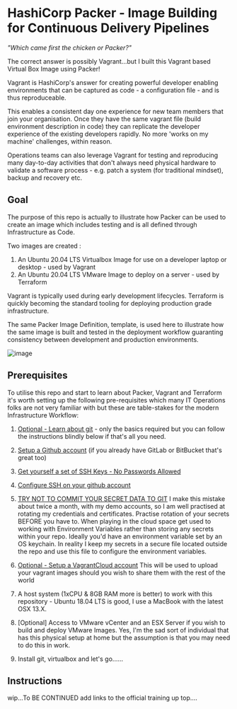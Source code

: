 # HashiCorp Packer - Image Building for Continuous Delivery Pipelines

_"Which came first the chicken or Packer?"_

The correct answer is possibly Vagrant...but I built this Vagrant based Virtual Box Image using Packer!

Vagrant is HashiCorp's answer for creating powerful developer enabling environments that can be captured as code - a configuration file - and is thus reproduceable.

This enables a consistent day one experience for new team members that join your organisation. Once they have the same vagrant file (build environment description in code) they can replicate the developer experience of the existing developers rapidly. No more 'works on my machine' challenges, within reason.

Operations teams can also leverage Vagrant for testing and reproducing many day-to-day activities that don't always need physical hardware to validate a software process - e.g. patch a system (for traditional mindset), backup and recovery etc. 

## Goal

The purpose of this repo is actually to illustrate how Packer can be used to create an image which includes testing and is all defined through Infrastructure as Code.

Two images are created :

1. An Ubuntu 20.04 LTS Virtualbox Image for use on a developer laptop or desktop - used by Vagrant
2. An Ubuntu 20.04 LTS VMware Image to deploy on a server - used by Terraform

Vagrant is typically used during early development lifecycles.
Terraform is quickly becoming the standard tooling for deploying production grade infrastructure.

The same Packer Image Definition, template, is used here to illustrate how the same image is built and tested in the deployment workflow guaranting consistency between development and production environments.

![image](https://user-images.githubusercontent.com/9472095/54200937-bd369980-44cc-11e9-8149-d6b628d629ef.png)

## Prerequisites

To utilise this repo and start to learn about Packer, Vagrant and Terraform it's worth setting up the following pre-requisites which many IT Operations folks are not very familiar with but these are table-stakes for the modern Infrastructure Workflow:

1. [Optional - Learn about git](https://www.atlassian.com/git/tutorials/what-is-version-control) - only the basics required but you can follow the instructions blindly below if that's all you need.

2. [Setup a Github account](https://github.com/join?ref_cta=Sign+up&ref_loc=header+logged+out&ref_page=%2F&source=header-home) (if you already have GitLab or BitBucket that's great too)

3. [Get yourself a set of SSH Keys - No Passwords Allowed](https://www.atlassian.com/git/tutorials/git-ssh)

4. [Configure SSH on your github account](https://help.github.com/en/github/authenticating-to-github/connecting-to-github-with-ssh)

5. [TRY NOT TO COMMIT YOUR SECRET DATA TO GIT](https://www.google.com/search?q=how+to+avoid+committing+passwords+to+git&oq=how+to+avoid+committing+passwords+to+git&aqs=chrome..69i57j33.9415j0j7&sourceid=chrome&ie=UTF-8) I make this mistake about twice a month, with my demo accounts, so I am well practised at rotating my credentials and certificates. Practise rotation of your secrets BEFORE you have to. When playing in the cloud space get used to working with Environment Variables rather than storing any secrets within your repo. Ideally you'd have an environment variable set by an OS keychain. In reality I keep my secrets in a secure file located outside the repo and use this file to configure the environment variables.

6. [Optional - Setup a VagrantCloud account](https://app.vagrantup.com/) This will be used to upload your vagrant images should you wish to share them with the rest of the world

7. A host system (1xCPU & 8GB RAM more is better) to work with this repository - Ubuntu 18.04 LTS is good, I use a MacBook with the latest OSX 13.X.

8. [Optional] Access to VMware vCenter and an ESX Server if you wish to build and deploy VMware Images. Yes, I'm the sad sort of individual that has this physical setup at home but the assumption is that you may need to do this in work.

9. Install git, virtualbox and let's go......

## Instructions

wip...To BE CONTINUED add links to the official training up top....